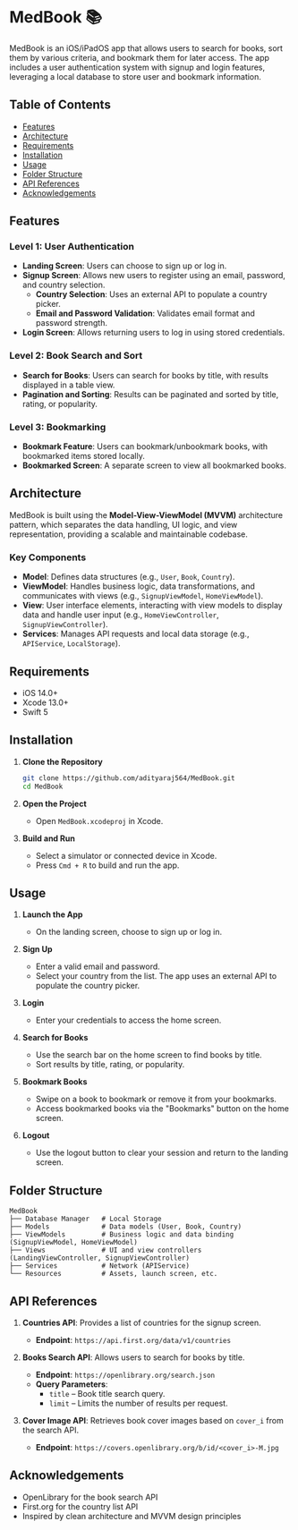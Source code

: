 
# MedBook 📚

MedBook is an iOS/iPadOS app that allows users to search for books, sort them by various criteria, and bookmark them for later access. The app includes a user authentication system with signup and login features, leveraging a local database to store user and bookmark information.

## Table of Contents
- [Features](#features)
- [Architecture](#architecture)
- [Requirements](#requirements)
- [Installation](#installation)
- [Usage](#usage)
- [Folder Structure](#folder-structure)
- [API References](#api-references)
- [Acknowledgements](#acknowledgements)

## Features

### Level 1: User Authentication
- **Landing Screen**: Users can choose to sign up or log in.
- **Signup Screen**: Allows new users to register using an email, password, and country selection.
  - **Country Selection**: Uses an external API to populate a country picker.
  - **Email and Password Validation**: Validates email format and password strength.
- **Login Screen**: Allows returning users to log in using stored credentials.

### Level 2: Book Search and Sort
- **Search for Books**: Users can search for books by title, with results displayed in a table view.
- **Pagination and Sorting**: Results can be paginated and sorted by title, rating, or popularity.

### Level 3: Bookmarking
- **Bookmark Feature**: Users can bookmark/unbookmark books, with bookmarked items stored locally.
- **Bookmarked Screen**: A separate screen to view all bookmarked books.

## Architecture

MedBook is built using the **Model-View-ViewModel (MVVM)** architecture pattern, which separates the data handling, UI logic, and view representation, providing a scalable and maintainable codebase.

### Key Components
- **Model**: Defines data structures (e.g., `User`, `Book`, `Country`).
- **ViewModel**: Handles business logic, data transformations, and communicates with views (e.g., `SignupViewModel`, `HomeViewModel`).
- **View**: User interface elements, interacting with view models to display data and handle user input (e.g., `HomeViewController`, `SignupViewController`).
- **Services**: Manages API requests and local data storage (e.g., `APIService`, `LocalStorage`).

## Requirements
- iOS 14.0+
- Xcode 13.0+
- Swift 5

## Installation

1. **Clone the Repository**
   ```bash
   git clone https://github.com/adityaraj564/MedBook.git
   cd MedBook
   ```

2. **Open the Project**
   - Open `MedBook.xcodeproj` in Xcode.

3. **Build and Run**
   - Select a simulator or connected device in Xcode.
   - Press `Cmd + R` to build and run the app.

## Usage

1. **Launch the App**
   - On the landing screen, choose to sign up or log in.

2. **Sign Up**
   - Enter a valid email and password.
   - Select your country from the list. The app uses an external API to populate the country picker.

3. **Login**
   - Enter your credentials to access the home screen.

4. **Search for Books**
   - Use the search bar on the home screen to find books by title.
   - Sort results by title, rating, or popularity.

5. **Bookmark Books**
   - Swipe on a book to bookmark or remove it from your bookmarks.
   - Access bookmarked books via the "Bookmarks" button on the home screen.

6. **Logout**
   - Use the logout button to clear your session and return to the landing screen.

## Folder Structure

```
MedBook
├── Database Manager   # Local Storage
├── Models             # Data models (User, Book, Country)
├── ViewModels         # Business logic and data binding (SignupViewModel, HomeViewModel)
├── Views              # UI and view controllers (LandingViewController, SignupViewController)
├── Services           # Network (APIService)
└── Resources          # Assets, launch screen, etc.
```

## API References

1. **Countries API**: Provides a list of countries for the signup screen.
   - **Endpoint**: `https://api.first.org/data/v1/countries`

2. **Books Search API**: Allows users to search for books by title.
   - **Endpoint**: `https://openlibrary.org/search.json`
   - **Query Parameters**:
      - `title` – Book title search query.
      - `limit` – Limits the number of results per request.

3. **Cover Image API**: Retrieves book cover images based on `cover_i` from the search API.
   - **Endpoint**: `https://covers.openlibrary.org/b/id/<cover_i>-M.jpg`

## Acknowledgements
- OpenLibrary for the book search API
- First.org for the country list API
- Inspired by clean architecture and MVVM design principles

